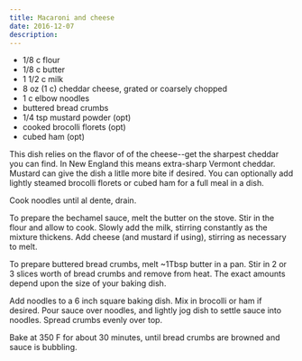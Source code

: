 ```yaml
---
title: Macaroni and cheese
date: 2016-12-07
description: 
---
```


* 1/8 c flour
* 1/8 c butter
* 1 1/2 c milk
* 8 oz (1 c) cheddar cheese, grated or coarsely chopped
* 1 c elbow noodles
* buttered bread crumbs
* 1/4 tsp mustard powder (opt)
* cooked brocolli florets (opt)
* cubed ham (opt)


This dish relies on the flavor of of the cheese--get the sharpest cheddar you can find. In New England this means extra-sharp Vermont cheddar. Mustard can give the dish a litlle more bite if desired. You can optionally add lightly steamed brocolli florets or cubed ham for a full meal in a dish.

Cook noodles until al dente, drain.

To prepare the bechamel sauce, melt the butter on the stove. Stir in the flour and allow to cook. Slowly add the milk, stirring constantly as the mixture thickens. Add cheese (and mustard if using), stirring as necessary to melt.

To prepare buttered bread crumbs, melt ~1Tbsp butter in a pan. Stir in 2 or 3 slices worth of bread crumbs and remove from heat. The exact amounts depend upon the size of your baking dish.

Add noodles to a 6 inch square baking dish. Mix in brocolli or ham if desired. Pour sauce over noodles, and lightly jog dish to settle sauce into noodles. Spread crumbs evenly over top.

Bake at 350 F for about 30 minutes, until bread crumbs are browned and sauce is bubbling.

